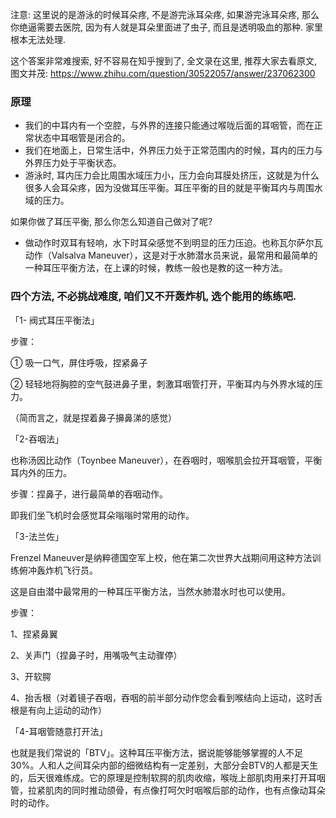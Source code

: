 注意: 这里说的是游泳的时候耳朵疼, 不是游完泳耳朵疼, 如果游完泳耳朵疼, 那么你绝逼需要去医院, 因为有人就是耳朵里面进了虫子, 而且是透明吸血的那种. 家里根本无法处理.

这个答案非常难搜索, 好不容易在知乎搜到了, 全文录在这里, 推荐大家去看原文, 图文并茂: https://www.zhihu.com/question/30522057/answer/237062300



### 原理

- 我们的中耳内有一个空腔，与外界的连接只能通过喉咙后面的耳咽管，而在正常状态中耳咽管是闭合的。
- 我们在地面上，日常生活中，外界压力处于正常范围内的时候，耳内的压力与外界压力处于平衡状态。
- 游泳时, 耳内压力会比周围水域压力小，压力会向耳膜处挤压，这就是为什么很多人会耳朵疼，因为没做耳压平衡。耳压平衡的目的就是平衡耳内与周围水域的压力。 

如果你做了耳压平衡, 那么你怎么知道自己做对了呢?

- 做动作时双耳有轻响，水下时耳朵感觉不到明显的压力压迫。也称瓦尔萨尔瓦动作（Valsalva Maneuver），这是对于水肺潜水员来说，最常用和最简单的一种耳压平衡方法，在上课的时候，教练一般也是教的这一种方法。

### 四个方法, 不必挑战难度, 咱们又不开轰炸机, 选个能用的练练吧.

「1- 阀式耳压平衡法」

步骤：

① 吸一口气，屏住呼吸，捏紧鼻子

② 轻轻地将胸腔的空气鼓进鼻子里，刺激耳咽管打开，平衡耳内与外界水域的压力。

（简而言之，就是捏着鼻子擤鼻涕的感觉）

「2-吞咽法」

也称汤因比动作（Toynbee Maneuver），在吞咽时，咽喉肌会拉开耳咽管，平衡耳内外的压力。

步骤：捏鼻子，进行最简单的吞咽动作。

即我们坐飞机时会感觉耳朵嗡嗡时常用的动作。

「3-法兰佐」

Frenzel Maneuver是纳粹德国空军上校，他在第二次世界大战期间用这种方法训练俯冲轰炸机飞行员。 

这是自由潜中最常用的一种耳压平衡方法，当然水肺潜水时也可以使用。

步骤：

1、捏紧鼻翼

2、关声门（捏鼻子时，用嘴吸气主动骤停）

3、开软腭

4、抬舌根（对着镜子吞咽，吞咽的前半部分动作您会看到喉结向上运动，这时舌根是有向上运动的动作）

「4-耳咽管随意打开法」

也就是我们常说的「BTV」。这种耳压平衡方法，据说能够能够掌握的人不足30%。人和人之间耳朵内部的细微结构有一定差别，大部分会BTV的人都是天生的，后天很难练成。它的原理是控制软腭的肌肉收缩，喉咙上部肌肉用来打开耳咽管，拉紧肌肉的同时推动颌骨，有点像打呵欠时咽喉后部的动作，也有点像动耳朵时的动作。